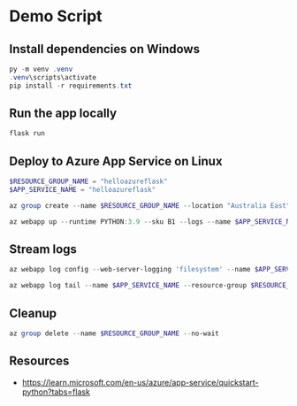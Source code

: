Demo Script
===========

Install dependencies on Windows
-------------------------------

```powershell
py -m venv .venv
.venv\scripts\activate
pip install -r requirements.txt
```

Run the app locally
-------------------

```powershell
flask run
```

Deploy to Azure App Service on Linux
------------------------------------

```powershell
$RESOURCE_GROUP_NAME = "helloazureflask"
$APP_SERVICE_NAME = "helloazureflask"

az group create --name $RESOURCE_GROUP_NAME --location "Australia East"

az webapp up --runtime PYTHON:3.9 --sku B1 --logs --name $APP_SERVICE_NAME --resource-group $RESOURCE_GROUP_NAME
```

Stream logs
-----------

```powershell
az webapp log config --web-server-logging 'filesystem' --name $APP_SERVICE_NAME --resource-group $RESOURCE_GROUP_NAME

az webapp log tail --name $APP_SERVICE_NAME --resource-group $RESOURCE_GROUP_NAME
```

Cleanup
-------

```powershell
az group delete --name $RESOURCE_GROUP_NAME --no-wait
```

Resources
---------

* https://learn.microsoft.com/en-us/azure/app-service/quickstart-python?tabs=flask

